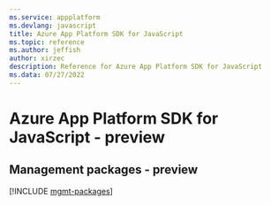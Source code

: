 ```yaml
---
ms.service: appplatform
ms.devlang: javascript
title: Azure App Platform SDK for JavaScript
ms.topic: reference
ms.author: jeffish
author: xirzec
description: Reference for Azure App Platform SDK for JavaScript
ms.data: 07/27/2022
---
```

# Azure App Platform SDK for JavaScript - preview

## Management packages - preview
[!INCLUDE [mgmt-packages](app-platform-mgmt-index.md)]